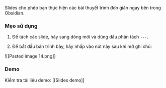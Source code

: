 Slides cho phép bạn thực hiện các bài thuyết trình đơn giản ngay bên trong Obsidian.

### Mẹo sử dụng

1. Để tách các slide, hãy sang dòng mới và dùng dấu phân tách `---`.

2. Để bắt đầu bản trình bày, hãy nhấp vào nút này sau khi mở ghi chú:

![[Pasted image 14.png]]

### Demo

Kiểm tra tài liệu demo: [[Slides demo]]
